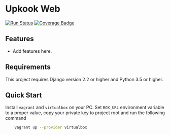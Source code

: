 # Upkook Web

[![Run Status](https://api.shippable.com/projects/5c1fb93687b5930700bd97dc/badge?branch=master)]()
[![Coverage Badge](https://api.shippable.com/projects/5c1fb93687b5930700bd97dc/coverageBadge?branch=develop)]()

## Features

 - Add features here.

## Requirements

This project requires Django version 2.2 or higher and Python 3.5 or higher.

## Quick Start

Install ``vagrant`` and ``virtualbox`` on your PC. Set ``BOX_URL`` environment
variable to a proper value, copy your private key to project root and
run the following command

```bash
    vagrant up --provider virtualbox
```
